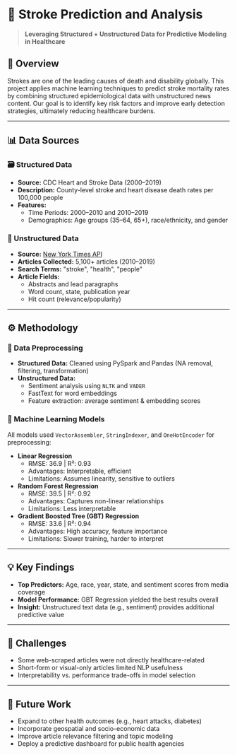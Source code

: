 <h1>🧠 Stroke Prediction and Analysis</h1>

<blockquote>
  <strong>Leveraging Structured + Unstructured Data for Predictive Modeling in Healthcare</strong>
</blockquote>

<h2>📌 Overview</h2>

<p>Strokes are one of the leading causes of death and disability globally. This project applies machine learning techniques to predict stroke mortality rates by combining structured epidemiological data with unstructured news content. Our goal is to identify key risk factors and improve early detection strategies, ultimately reducing healthcare burdens.</p>

<hr />

<h2>📊 Data Sources</h2>

<h3>🗃️ Structured Data</h3>
<ul>
  <li><strong>Source:</strong> CDC Heart and Stroke Data (2000–2019)</li>
  <li><strong>Description:</strong> County-level stroke and heart disease death rates per 100,000 people</li>
  <li><strong>Features:</strong>
    <ul>
      <li>Time Periods: 2000–2010 and 2010–2019</li>
      <li>Demographics: Age groups (35–64, 65+), race/ethnicity, and gender</li>
    </ul>
  </li>
</ul>

<h3>📰 Unstructured Data</h3>
<ul>
  <li><strong>Source:</strong> <a href="https://developer.nytimes.com/">New York Times API</a></li>
  <li><strong>Articles Collected:</strong> 5,100+ articles (2010–2019)</li>
  <li><strong>Search Terms:</strong> "stroke", "health", "people"</li>
  <li><strong>Article Fields:</strong>
    <ul>
      <li>Abstracts and lead paragraphs</li>
      <li>Word count, state, publication year</li>
      <li>Hit count (relevance/popularity)</li>
    </ul>
  </li>
</ul>

<hr />

<h2>⚙️ Methodology</h2>

<h3>🧼 Data Preprocessing</h3>
<ul>
  <li><strong>Structured Data:</strong> Cleaned using PySpark and Pandas (NA removal, filtering, transformation)</li>
  <li><strong>Unstructured Data:</strong>
    <ul>
      <li>Sentiment analysis using <code>NLTK</code> and <code>VADER</code></li>
      <li>FastText for word embeddings</li>
      <li>Feature extraction: average sentiment & embedding scores</li>
    </ul>
  </li>
</ul>

<h3>🧠 Machine Learning Models</h3>
<p>All models used <code>VectorAssembler</code>, <code>StringIndexer</code>, and <code>OneHotEncoder</code> for preprocessing:</p>

<ul>
  <li><strong>Linear Regression</strong>
    <ul>
      <li>RMSE: 36.9 | R²: 0.93</li>
      <li>Advantages: Interpretable, efficient</li>
      <li>Limitations: Assumes linearity, sensitive to outliers</li>
    </ul>
  </li>
  <li><strong>Random Forest Regression</strong>
    <ul>
      <li>RMSE: 39.5 | R²: 0.92</li>
      <li>Advantages: Captures non-linear relationships</li>
      <li>Limitations: Less interpretable</li>
    </ul>
  </li>
  <li><strong>Gradient Boosted Tree (GBT) Regression</strong>
    <ul>
      <li>RMSE: 33.6 | R²: 0.94</li>
      <li>Advantages: High accuracy, feature importance</li>
      <li>Limitations: Slower training, harder to interpret</li>
    </ul>
  </li>
</ul>

<hr />

<h2>💡 Key Findings</h2>

<ul>
  <li><strong>Top Predictors:</strong> Age, race, year, state, and sentiment scores from media coverage</li>
  <li><strong>Model Performance:</strong> GBT Regression yielded the best results overall</li>
  <li><strong>Insight:</strong> Unstructured text data (e.g., sentiment) provides additional predictive value</li>
</ul>

<hr />

<h2>🧪 Challenges</h2>

<ul>
  <li>Some web-scraped articles were not directly healthcare-related</li>
  <li>Short-form or visual-only articles limited NLP usefulness</li>
  <li>Interpretability vs. performance trade-offs in model selection</li>
</ul>

<hr />

<h2>🚀 Future Work</h2>

<ul>
  <li>Expand to other health outcomes (e.g., heart attacks, diabetes)</li>
  <li>Incorporate geospatial and socio-economic data</li>
  <li>Improve article relevance filtering and topic modeling</li>
  <li>Deploy a predictive dashboard for public health agencies</li>
</ul>



